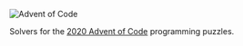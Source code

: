 ![Advent of Code](https://user-images.githubusercontent.com/240802/100805031-eb27e400-33fb-11eb-8a61-258afe543ccd.png)

Solvers for the [2020 Advent of Code](https://adventofcode.com/2020/) programming puzzles.

